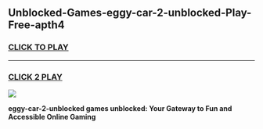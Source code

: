 
## Unblocked-Games-eggy-car-2-unblocked-Play-Free-apth4
<h3>
<a href="https://premium76.site?title=eggy-car-2-unblocked&ref=10A">CLICK TO PLAY</a></h3>
<hr>

<h3>
<a href="https://premium76.site?title=eggy-car-2-unblocked&ref=10A">CLICK 2 PLAY</a>
  
</h3>

<a href="https://premium76.site?title=eggy-car-2-unblocked&ref=10A"><img src="https://clearcache.store/games.png"></a>


**eggy-car-2-unblocked games unblocked: Your Gateway to Fun and Accessible Online Gaming**

